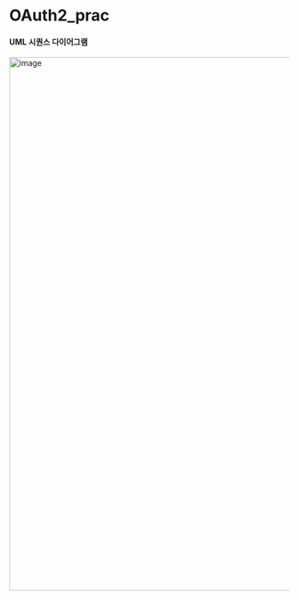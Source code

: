 # OAuth2_prac


#### UML 시퀀스 다이어그램

<img width="959" alt="image" src="https://github.com/user-attachments/assets/04bd0ca4-2b65-4b50-bcc2-ba15495e40c7" />
